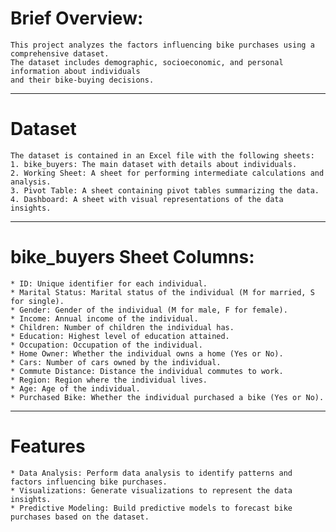 # Brief Overview:
    This project analyzes the factors influencing bike purchases using a comprehensive dataset.
    The dataset includes demographic, socioeconomic, and personal information about individuals
    and their bike-buying decisions.
------------------------------------------------------------------------------------------------------------------------------------------------------------------------------------------------------------------------
# Dataset
    The dataset is contained in an Excel file with the following sheets:
    1. bike_buyers: The main dataset with details about individuals.
    2. Working Sheet: A sheet for performing intermediate calculations and analysis.
    3. Pivot Table: A sheet containing pivot tables summarizing the data.
    4. Dashboard: A sheet with visual representations of the data insights.
------------------------------------------------------------------------------------------------------------------------------------------------------------------------------------------------------------------------
# bike_buyers Sheet Columns:
    * ID: Unique identifier for each individual.
    * Marital Status: Marital status of the individual (M for married, S for single).
    * Gender: Gender of the individual (M for male, F for female).
    * Income: Annual income of the individual.
    * Children: Number of children the individual has.
    * Education: Highest level of education attained.
    * Occupation: Occupation of the individual.
    * Home Owner: Whether the individual owns a home (Yes or No).
    * Cars: Number of cars owned by the individual.
    * Commute Distance: Distance the individual commutes to work.
    * Region: Region where the individual lives.
    * Age: Age of the individual.
    * Purchased Bike: Whether the individual purchased a bike (Yes or No).
------------------------------------------------------------------------------------------------------------------------------------------------------------------------------------------------------------------------
# Features
    * Data Analysis: Perform data analysis to identify patterns and factors influencing bike purchases.
    * Visualizations: Generate visualizations to represent the data insights.
    * Predictive Modeling: Build predictive models to forecast bike purchases based on the dataset.

